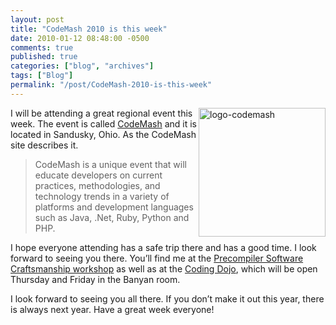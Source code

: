 ```yaml
---
layout: post
title: "CodeMash 2010 is this week"
date: 2010-01-12 08:48:00 -0500
comments: true
published: true
categories: ["blog", "archives"]
tags: ["Blog"]
permalink: "/post/CodeMash-2010-is-this-week"
---
```

<!-- more -->

<p><a href="http://brendan.enrick.com/files/media/image/WindowsLiveWriter/CodeMash2010isthisweek_7BF5/logo-codemash_2.gif"><img style="border-bottom: 0px; border-left: 0px; display: inline; margin-left: 0px; border-top: 0px; margin-right: 0px; border-right: 0px" title="logo-codemash" src="http://brendan.enrick.com/files/media/image/WindowsLiveWriter/CodeMash2010isthisweek_7BF5/logo-codemash_thumb.gif" border="0" alt="logo-codemash" width="203" height="206" align="right" /></a> I will be attending a great regional event this week. The event is called <a href="http://codemash.org/">CodeMash</a> and it is located in Sandusky, Ohio. As the CodeMash site describes it.</p>
<blockquote>
<p>CodeMash is a unique event that will educate developers on current practices, methodologies, and technology trends in a variety of platforms and development languages such as Java, .Net, Ruby, Python and PHP.</p>
</blockquote>
<p>I hope everyone attending has a safe trip there and has a good time. I look forward to seeing you there. You&rsquo;ll find me at the <a href="http://codemash.org/Precompiler#Craftsmanship" target="_blank">Precompiler Software Craftsmanship workshop</a> as well as at the <a href="http://codemash.org/Sessions#Coding+Dojo" target="_blank">Coding Dojo</a>, which will be open Thursday and Friday in the Banyan room.</p>
<p>I look forward to seeing you all there. If you don&rsquo;t make it out this year, there is always next year. Have a great week everyone!</p>
